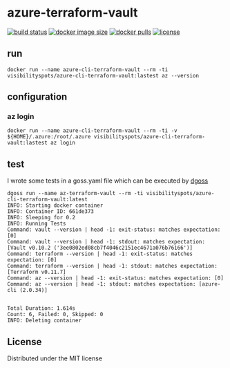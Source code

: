 # azure-terraform-vault

[![build status](https://github.com/visibilityspots/dockerfile-az-cli-terraform-vault/actions/workflows/main.yaml/badge.svg)](https://github.com/visibilityspots/dockerfile-az-cli-terraform-vault/actions/workflows/main.yaml)
[![docker image size](https://img.shields.io/docker/image-size/visibilityspots/azure-cli-terraform-vault/latest)](https://hub.docker.com/r/visibilityspots/azure-cli-terraform-vault)
[![docker pulls](https://img.shields.io/docker/pulls/visibilityspots/azure-cli-terraform-vault.svg)](https://hub.docker.com/r/visibilityspots/azure-cli-terraform-vault/)
[![license](https://img.shields.io/badge/license-MIT-blue.svg)](https://opensource.org/licenses/MIT)

## run

```docker run --name azure-cli-terraform-vault --rm -ti visibilityspots/azure-cli-terraform-vault:lastest az --version```

## configuration
### az login

```docker run --name azure-cli-terraform-vault --rm -ti -v ${HOME}/.azure:/root/.azure visibilityspots/azure-cli-terraform-vault:lastest az login```

## test

I wrote some tests in a goss.yaml file which can be executed by [dgoss](https://github.com/aelsabbahy/goss/tree/master/extras/dgoss)

```
dgoss run --name az-terraform-vault --rm -ti visibilityspots/azure-cli-terraform-vault:latest
INFO: Starting docker container
INFO: Container ID: 661de373
INFO: Sleeping for 0.2
INFO: Running Tests
Command: vault --version | head -1: exit-status: matches expectation: [0]
Command: vault --version | head -1: stdout: matches expectation: [Vault v0.10.2 ('3ee0802ed08cb7f4046c2151ec4671a076b76166')]
Command: terraform --version | head -1: exit-status: matches expectation: [0]
Command: terraform --version | head -1: stdout: matches expectation: [Terraform v0.11.7]
Command: az --version | head -1: exit-status: matches expectation: [0]
Command: az --version | head -1: stdout: matches expectation: [azure-cli (2.0.34)]


Total Duration: 1.614s
Count: 6, Failed: 0, Skipped: 0
INFO: Deleting container
```

## License
Distributed under the MIT license
